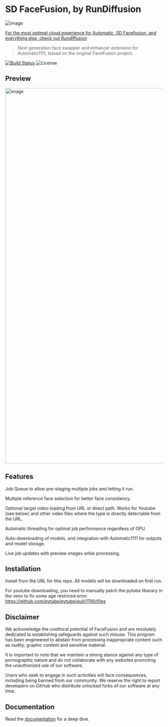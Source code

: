 SD FaceFusion, by RunDiffusion
==========

![image](https://github.com/runnitai/sd_facefusion/assets/1633844/bbfa6b69-c8db-4089-81df-048dd6fe89a5)

[For the most optimal cloud experience for Automatic, SD Facefusion, and everything else, check out Rundiffusion](https://rundiffusion.com/)

> Next generation face swapper and enhancer extension for Automatic1111, based on the original FaceFusion project.

[![Build Status](https://img.shields.io/github/actions/workflow/status/facefusion/facefusion/ci.yml.svg?branch=master)](https://github.com/facefusion/facefusion/actions?query=workflow:ci)
![License](https://img.shields.io/badge/license-MIT-green)


Preview
-------

<img width="1199" alt="image" src="https://github.com/runnitai/sd_facefusion/assets/1633844/7534bc81-1305-427e-b6e8-1b6e0617397c">


Features
--------
Job Queue to allow pre-staging multiple jobs and letting it run.

Multiple reference face selection for better face consistency.

Optional target video loading from URL or direct path. Works for Youtube (see below) and other video files where the type is directly detectable from the URL.

Automatic threading for optimal job performance regardless of GPU.

Auto-downloading of models, and integration with Automatic1111 for outputs and model storage.

Live job updates with preview images while processing.



Installation
------------

Install from the URL for this repo. All models will be downloaded on first run.

For youtube downloading, you need to manually patch the pytube libarary in the venv to fix some age restriced error.
https://github.com/pytube/pytube/pull/1790/files

Disclaimer
----------

We acknowledge the unethical potential of FaceFusion and are resolutely dedicated to establishing safeguards against such misuse. This program has been engineered to abstain from processing inappropriate content such as nudity, graphic content and sensitive material.

It is important to note that we maintain a strong stance against any type of pornographic nature and do not collaborate with any websites promoting the unauthorized use of our software.

Users who seek to engage in such activities will face consequences, including being banned from our community. We reserve the right to report developers on GitHub who distribute unlocked forks of our software at any time.


Documentation
-------------

Read the [documentation](https://docs.facefusion.io) for a deep dive.
